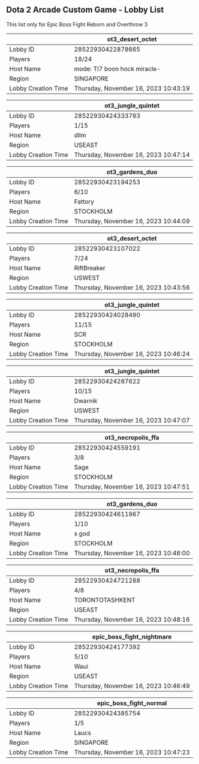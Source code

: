 ## Dota 2 Arcade Custom Game - Lobby List

This list only for Epic Boss Fight Reborn and Overthrow 3

|  | ot3_desert_octet |
| ------ | ------ |
| Lobby ID | 28522930422878665 |
| Players | 18/24 |
| Host Name | mode: TI7 boon hock miracle- |
| Region | SINGAPORE |
| Lobby Creation Time | Thursday, November 16, 2023 10:43:19 |


|  | ot3_jungle_quintet |
| ------ | ------ |
| Lobby ID | 28522930424333783 |
| Players | 1/15 |
| Host Name | dllm |
| Region | USEAST |
| Lobby Creation Time | Thursday, November 16, 2023 10:47:14 |


|  | ot3_gardens_duo |
| ------ | ------ |
| Lobby ID | 28522930423194253 |
| Players | 6/10 |
| Host Name | Fattory |
| Region | STOCKHOLM |
| Lobby Creation Time | Thursday, November 16, 2023 10:44:09 |


|  | ot3_desert_octet |
| ------ | ------ |
| Lobby ID | 28522930423107022 |
| Players | 7/24 |
| Host Name | RiftBreaker |
| Region | USWEST |
| Lobby Creation Time | Thursday, November 16, 2023 10:43:56 |


|  | ot3_jungle_quintet |
| ------ | ------ |
| Lobby ID | 28522930424028490 |
| Players | 11/15 |
| Host Name | SCR |
| Region | STOCKHOLM |
| Lobby Creation Time | Thursday, November 16, 2023 10:46:24 |


|  | ot3_jungle_quintet |
| ------ | ------ |
| Lobby ID | 28522930424287622 |
| Players | 10/15 |
| Host Name | Dwarnik |
| Region | USWEST |
| Lobby Creation Time | Thursday, November 16, 2023 10:47:07 |


|  | ot3_necropolis_ffa |
| ------ | ------ |
| Lobby ID | 28522930424559191 |
| Players | 3/8 |
| Host Name | Sage |
| Region | STOCKHOLM |
| Lobby Creation Time | Thursday, November 16, 2023 10:47:51 |


|  | ot3_gardens_duo |
| ------ | ------ |
| Lobby ID | 28522930424611967 |
| Players | 1/10 |
| Host Name | s god |
| Region | STOCKHOLM |
| Lobby Creation Time | Thursday, November 16, 2023 10:48:00 |


|  | ot3_necropolis_ffa |
| ------ | ------ |
| Lobby ID | 28522930424721288 |
| Players | 4/8 |
| Host Name | TORONTOTASHKENT |
| Region | USEAST |
| Lobby Creation Time | Thursday, November 16, 2023 10:48:16 |


|  | epic_boss_fight_nightmare |
| ------ | ------ |
| Lobby ID | 28522930424177392 |
| Players | 5/10 |
| Host Name | Waui |
| Region | USEAST |
| Lobby Creation Time | Thursday, November 16, 2023 10:46:49 |


|  | epic_boss_fight_normal |
| ------ | ------ |
| Lobby ID | 28522930424385754 |
| Players | 1/5 |
| Host Name | Laucs |
| Region | SINGAPORE |
| Lobby Creation Time | Thursday, November 16, 2023 10:47:23 |


